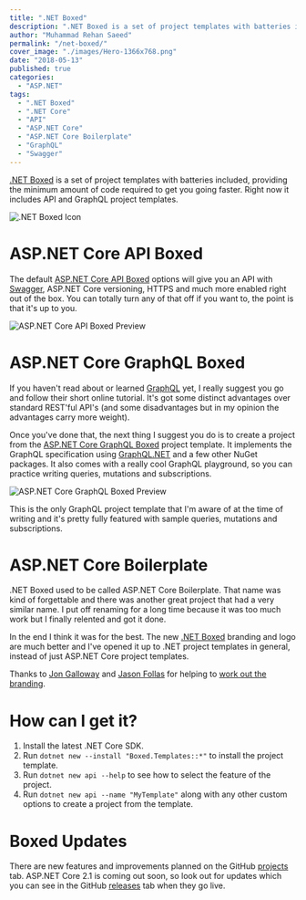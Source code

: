 ```yaml
---
title: ".NET Boxed"
description: ".NET Boxed is a set of project templates with batteries included, providing the minimum amount of code required to get you going faster."
author: "Muhammad Rehan Saeed"
permalink: "/net-boxed/"
cover_image: "./images/Hero-1366x768.png"
date: "2018-05-13"
published: true
categories:
  - "ASP.NET"
tags:
  - ".NET Boxed"
  - ".NET Core"
  - "API"
  - "ASP.NET Core"
  - "ASP.NET Core Boilerplate"
  - "GraphQL"
  - "Swagger"
---
```


[.NET Boxed](https://github.com/Dotnet-Boxed/Templates) is a set of project templates with batteries included, providing the minimum amount of code required to get you going faster. Right now it includes API and GraphQL project templates.

![.NET Boxed Icon](./images/Icon-512x512-150x150.png)

# ASP.NET Core API Boxed

The default [ASP.NET Core API Boxed](https://github.com/Dotnet-Boxed/Templates/blob/master/Docs/API.md) options will give you an API with [Swagger](https://swagger.io/), ASP.NET Core versioning, HTTPS and much more enabled right out of the box. You can totally turn any of that off if you want to, the point is that it's up to you.

![ASP.NET Core API Boxed Preview](./images/API-Preview.png)

# ASP.NET Core GraphQL Boxed

If you haven't read about or learned [GraphQL](http://graphql.org/) yet, I really suggest you go and follow their short online tutorial. It's got some distinct advantages over standard REST'ful API's (and some disadvantages but in my opinion the advantages carry more weight).

Once you've done that, the next thing I suggest you do is to create a project from the [ASP.NET Core GraphQL Boxed](https://github.com/Dotnet-Boxed/Templates/blob/master/Docs/GraphQL.md) project template. It implements the GraphQL specification using [GraphQL.NET](https://github.com/graphql-dotnet/graphql-dotnet) and a few other NuGet packages. It also comes with a really cool GraphQL playground, so you can practice writing queries, mutations and subscriptions.

![ASP.NET Core GraphQL Boxed Preview](./images/GraphQL-Preview.png)

This is the only GraphQL project template that I'm aware of at the time of writing and it's pretty fully featured with sample queries, mutations and subscriptions.

# ASP.NET Core Boilerplate

.NET Boxed used to be called ASP.NET Core Boilerplate. That name was kind of forgettable and there was another great project that had a very similar name. I put off renaming for a long time because it was too much work but I finally relented and got it done.

In the end I think it was for the best. The new [.NET Boxed](https://github.com/Dotnet-Boxed/Templates) branding and logo are much better and I've opened it up to .NET project templates in general, instead of just ASP.NET Core project templates.

Thanks to [Jon Galloway](https://twitter.com/jongalloway) and [Jason Follas](https://twitter.com/jfollas) for helping to [work out the branding](https://twitter.com/jongalloway/status/991342926067154945).

# How can I get it?

1. Install the latest .NET Core SDK.
2. Run `dotnet new --install "Boxed.Templates::*"` to install the project template.
3. Run `dotnet new api --help` to see how to select the feature of the project.
4. Run `dotnet new api --name "MyTemplate"` along with any other custom options to create a project from the template.

# Boxed Updates

There are new features and improvements planned on the GitHub [projects](https://github.com/Dotnet-Boxed/Templates/projects) tab. ASP.NET Core 2.1 is coming out soon, so look out for updates which you can see in the GitHub [releases](https://github.com/Dotnet-Boxed/Templates/releases) tab when they go live.
